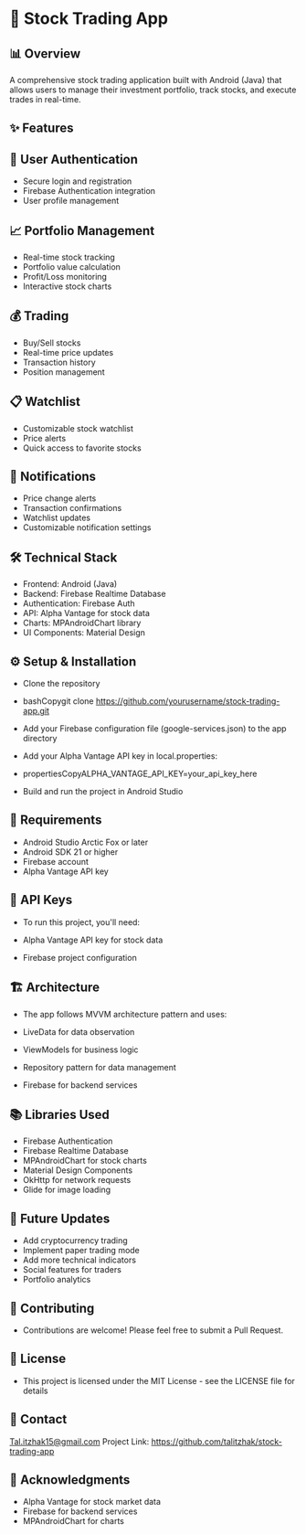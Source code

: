 # 📱 Stock Trading App
## 📊 Overview
A comprehensive stock trading application built with Android (Java) that allows users to manage their investment portfolio, track stocks, and execute trades in real-time.
## ✨ Features

## 🔐 User Authentication

* Secure login and registration
* Firebase Authentication integration
* User profile management


## 📈 Portfolio Management

* Real-time stock tracking
* Portfolio value calculation
* Profit/Loss monitoring
* Interactive stock charts


## 💰 Trading

* Buy/Sell stocks
* Real-time price updates
* Transaction history
* Position management


## 📋 Watchlist

* Customizable stock watchlist
* Price alerts
* Quick access to favorite stocks


## 🔔 Notifications

* Price change alerts
* Transaction confirmations
* Watchlist updates
* Customizable notification settings



## 🛠️ Technical Stack

* Frontend: Android (Java)
* Backend: Firebase Realtime Database
* Authentication: Firebase Auth
* API: Alpha Vantage for stock data
* Charts: MPAndroidChart library
* UI Components: Material Design

## ⚙️ Setup & Installation

* Clone the repository

* bashCopygit clone https://github.com/yourusername/stock-trading-app.git

* Add your Firebase configuration file (google-services.json) to the app directory
* Add your Alpha Vantage API key in local.properties:

* propertiesCopyALPHA_VANTAGE_API_KEY=your_api_key_here

* Build and run the project in Android Studio

## 📍 Requirements

* Android Studio Arctic Fox or later
* Android SDK 21 or higher
* Firebase account
* Alpha Vantage API key

## 🔑 API Keys
* To run this project, you'll need:

* Alpha Vantage API key for stock data
* Firebase project configuration

## 🏗️ Architecture
* The app follows MVVM architecture pattern and uses:

* LiveData for data observation
* ViewModels for business logic
* Repository pattern for data management
* Firebase for backend services

## 📚 Libraries Used

* Firebase Authentication
* Firebase Realtime Database
* MPAndroidChart for stock charts
* Material Design Components
* OkHttp for network requests
* Glide for image loading

## 🔄 Future Updates

* Add cryptocurrency trading
* Implement paper trading mode
* Add more technical indicators
* Social features for traders
* Portfolio analytics

## 👥 Contributing

* Contributions are welcome! Please feel free to submit a Pull Request.

## 📄 License

* This project is licensed under the MIT License - see the LICENSE file for details

## 📧 Contact

Tal.itzhak15@gmail.com
Project Link: https://github.com/talitzhak/stock-trading-app

## 🙏 Acknowledgments
* Alpha Vantage for stock market data
* Firebase for backend services
* MPAndroidChart for charts
